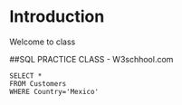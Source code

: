 # Introduction
Welcome to class

##SQL PRACTICE CLASS - W3schhool.com
```
SELECT * 
FROM Customers
WHERE Country='Mexico'
```
